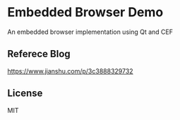 # Embedded Browser Demo

An embedded browser implementation using Qt and CEF

## Referece Blog
https://www.jianshu.com/p/3c3888329732

## License
MIT